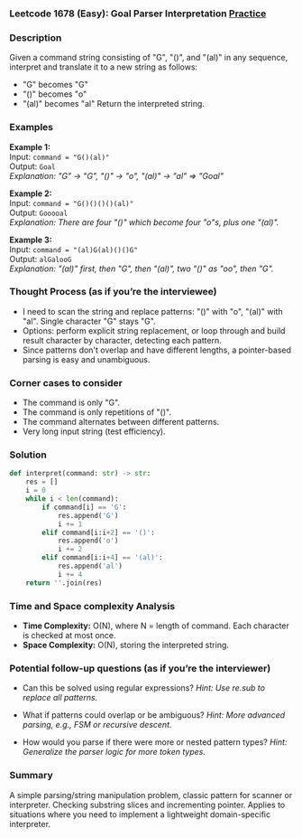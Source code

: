 ### Leetcode 1678 (Easy): Goal Parser Interpretation [Practice](https://leetcode.com/problems/goal-parser-interpretation)

### Description  
Given a command string consisting of "G", "()", and "(al)" in any sequence, interpret and translate it to a new string as follows:
- "G" becomes "G"
- "()" becomes "o"
- "(al)" becomes "al"
Return the interpreted string.

### Examples  
**Example 1:**  
Input: `command = "G()(al)"`  
Output: `Goal`  
*Explanation: "G" -> "G", "()" -> "o", "(al)" -> "al" => "Goal"*

**Example 2:**  
Input: `command = "G()()()()(al)"`  
Output: `Gooooal`  
*Explanation: There are four "()" which become four "o"s, plus one "(al)".*

**Example 3:**  
Input: `command = "(al)G(al)()()G"`  
Output: `alGalooG`  
*Explanation: "(al)" first, then "G", then "(al)", two "()" as "oo", then "G".*


### Thought Process (as if you’re the interviewee)  
- I need to scan the string and replace patterns: "()" with "o", "(al)" with "al". Single character "G" stays "G". 
- Options: perform explicit string replacement, or loop through and build result character by character, detecting each pattern.
- Since patterns don't overlap and have different lengths, a pointer-based parsing is easy and unambiguous.


### Corner cases to consider  
- The command is only "G".
- The command is only repetitions of "()".
- The command alternates between different patterns.
- Very long input string (test efficiency).


### Solution

```python
def interpret(command: str) -> str:
    res = []
    i = 0
    while i < len(command):
        if command[i] == 'G':
            res.append('G')
            i += 1
        elif command[i:i+2] == '()':
            res.append('o')
            i += 2
        elif command[i:i+4] == '(al)':
            res.append('al')
            i += 4
    return ''.join(res)
```

### Time and Space complexity Analysis  

- **Time Complexity:** O(N), where N = length of command. Each character is checked at most once.
- **Space Complexity:** O(N), storing the interpreted string.


### Potential follow-up questions (as if you’re the interviewer)  

- Can this be solved using regular expressions?
  *Hint: Use re.sub to replace all patterns.*

- What if patterns could overlap or be ambiguous?
  *Hint: More advanced parsing, e.g., FSM or recursive descent.*

- How would you parse if there were more or nested pattern types?
  *Hint: Generalize the parser logic for more token types.*

### Summary
A simple parsing/string manipulation problem, classic pattern for scanner or interpreter. Checking substring slices and incrementing pointer. Applies to situations where you need to implement a lightweight domain-specific interpreter.